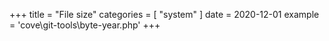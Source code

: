 +++
title = "File size"
categories = [ "system" ]
date = 2020-12-01
example = 'cove\git-tools\byte-year.php'
+++
